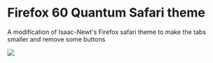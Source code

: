 # Firefox 60 Quantum Safari theme

A modification of Isaac-Newt's Firefox safari theme to make the tabs smaller and remove some buttons

<img src=https://i.imgur.com/bIQO7pY.png></img>
